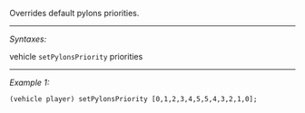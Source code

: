 Overrides default pylons priorities.


---
*Syntaxes:*

vehicle `setPylonsPriority` priorities

---
*Example 1:*

```sqf
(vehicle player) setPylonsPriority [0,1,2,3,4,5,5,4,3,2,1,0];
```